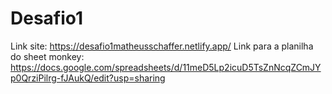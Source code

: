 # Desafio1
Link site: https://desafio1matheusschaffer.netlify.app/
Link para a planilha do sheet monkey: https://docs.google.com/spreadsheets/d/11meD5Lp2icuD5TsZnNcqZCmJYp0QrziPilrg-fJAukQ/edit?usp=sharing
